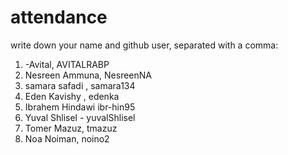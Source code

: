 # attendance
write down your name and github user, separated with a comma:
1. -Avital, AVITALRABP
2.  Nesreen Ammuna, NesreenNA
3. samara safadi , samara134
4. Eden Kavishy , edenka
5. Ibrahem  Hindawi ibr-hin95
6. Yuval Shlisel - yuvalShlisel
7. Tomer Mazuz, tmazuz
1. Noa Noiman, noino2
